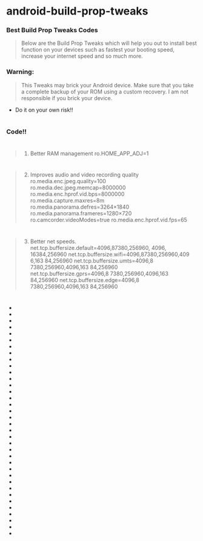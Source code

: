 # android-build-prop-tweaks

### Best Build Prop Tweaks Codes
>Below are the Build Prop Tweaks which will help you out to install best function on your devices such as fastest your booting speed, increase your internet speed and so much more.

### Warning:
>This Tweaks may brick your Android device. Make sure that you take a complete backup of your ROM using a custom recovery. I am not responsible if you brick your device.

- Do it on your own risk‼️

#
### Code‼️
#
>1. Better RAM management
>ro.HOME_APP_ADJ=1
#
>2. Improves audio and video recording quality
>ro.media.enc.jpeg.quality=100
>ro.media.dec.jpeg.memcap=8000000
>ro.media.enc.hprof.vid.bps=8000000
>ro.media.capture.maxres=8m
>ro.media.panorama.defres=3264×1840
>ro.media.panorama.frameres=1280×720
>ro.camcorder.videoModes=true
>ro.media.enc.hprof.vid.fps=65
#
>3. Better net speeds.
>net.tcp.buffersize.default=4096,87380,256960, 4096, 16384,256960
>net.tcp.buffersize.wifi=4096,87380,256960,409 6,163 84,256960
>net.tcp.buffersize.umts=4096,8 7380,256960,4096,163 84,256960
>net.tcp.buffersize.gprs=4096,8 7380,256960,4096,163 84,256960
>net.tcp.buffersize.edge=4096,8 7380,256960,4096,163 84,256960
#
- 
- 
- 
- 
- 
- 
- 
- 
- 
- 
- 
- 
- 
- 
- 
- 
- 
- 
- 
- 
- 
- 
- 
- 
 - 
- 
- 
- 
- 
- 
- 
- 
- 
- 
- 
- 
 
